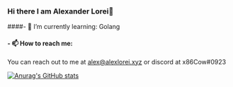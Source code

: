 ### Hi there I am Alexander Lorei👋

<!--
**MrCow3/MrCow3** is a ✨ _special_ ✨ repository because its `README.md` (this file) appears on your GitHub profile.

Here are some ideas to get you started:

- 🔭 I’m currently working on ...
- 👯 I’m looking to collaborate on ...
- 🤔 I’m looking for help with ...
- 💬 Ask me about ...
- ⚡ Fun fact: ...
-->
####- 🌱 I’m currently learning: 
Golang

#### - 📫 How to reach me:
You can reach out to me at alex@alexlorei.xyz or discord at x86Cow#0923

[![Anurag's GitHub stats](https://github-readme-stats.vercel.app/api?username=MrCow3)](https://github.com/anuraghazra/github-readme-stats)
